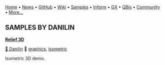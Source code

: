 [Home](https://qb64.com) • [News](../news.md) • [GitHub](https://github.com/QB64Official/qb64) • [Wiki](https://github.com/QB64Official/qb64/wiki) • [Samples](../samples.md) • [Inform](../inform.md) • [GX](../gx.md) • [QBjs](../qbjs.md) • [Community](../community.md) • [More...](../more.md)

## SAMPLES BY DANILIN

**[Relief 3D](relief-3d/index.md)**

[🐝 Danilin](danilin.md) 🔗 [graphics](graphics.md), [isometric](isometric.md)

Isometric 3D demo.
